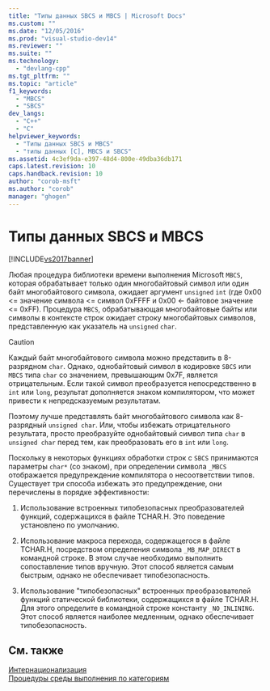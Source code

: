 ```yaml
---
title: "Типы данных SBCS и MBCS | Microsoft Docs"
ms.custom: ""
ms.date: "12/05/2016"
ms.prod: "visual-studio-dev14"
ms.reviewer: ""
ms.suite: ""
ms.technology: 
  - "devlang-cpp"
ms.tgt_pltfrm: ""
ms.topic: "article"
f1_keywords: 
  - "MBCS"
  - "SBCS"
dev_langs: 
  - "C++"
  - "C"
helpviewer_keywords: 
  - "Типы данных SBCS и MBCS"
  - "типы данных [C], MBCS и SBCS"
ms.assetid: 4c3ef9da-e397-48d4-800e-49dba36db171
caps.latest.revision: 10
caps.handback.revision: 10
author: "corob-msft"
ms.author: "corob"
manager: "ghogen"
---
```

# Типы данных SBCS и MBCS
[!INCLUDE[vs2017banner](../assembler/inline/includes/vs2017banner.md)]

Любая процедура библиотеки времени выполнения Microsoft `MBCS`, которая обрабатывает только один многобайтовый символ или один байт многобайтового символа, ожидает аргумент `unsigned` `int` \(где 0x00 \<\= значение символа \<\= символ 0xFFFF и 0x00 \<\- байтовое значение \<\= 0xFF\).  Процедура `MBCS`, обрабатывающая многобайтовые байты или символы в контексте строк ожидает строку многобайтовых символов, представленную как указатель на `unsigned` `char`.  
  
> [!CAUTION]
>  Каждый байт многобайтового символа можно представить в 8\-разрядном `char`.  Однако, однобайтовый символ в кодировке `SBCS` или `MBCS` типа `char` со значением, превышающим 0x7F, является отрицательным.  Если такой символ преобразуется непосредственно в `int` или `long`, результат дополняется знаком компилятором, что может привести к непредсказуемым результатам.  
  
 Поэтому лучше представлять байт многобайтового символа как 8\-разрядный `unsigned char`.  Или, чтобы избежать отрицательного результата, просто преобразуйте однобайтовый символ типа `char` в `unsigned char` перед тем, как преобразовать его в `int` или `long`.  
  
 Поскольку в некоторых функциях обработки строк с `SBCS` принимаются параметры `char*` \(со знаком\), при определении символа `_MBCS` отображается предупреждение компилятора о несоответствии типов.  Существует три способа избежать это предупреждение, они перечислены в порядке эффективности:  
  
1.  Использование встроенных типобезопасных преобразователей функций, содержащихся в файле TCHAR.H.  Это поведение установлено по умолчанию.  
  
2.  Использование макроса перехода, содержащегося в файле TCHAR.H, посредством определения символа `_MB_MAP_DIRECT` в командной строке.  В этом случае необходимо выполнить сопоставление типов вручную.  Этот способ является самым быстрым, однако не обеспечивает типобезопасность.  
  
3.  Использование "типобезопасных" встроенных преобразователей функций статической библиотеки, содержащихся в файле TCHAR.H.  Для этого определите в командной строке константу `_NO_INLINING`.  Этот способ является наиболее медленным, однако обеспечивает типобезопасность.  
  
## См. также  
 [Интернационализация](../c-runtime-library/internationalization.md)   
 [Процедуры среды выполнения по категориям](../c-runtime-library/run-time-routines-by-category.md)
